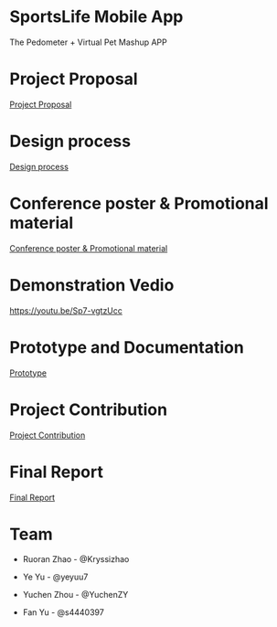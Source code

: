 # SportsLife Mobile App
The Pedometer + Virtual Pet Mashup APP

# Project Proposal
[Project Proposal](https://github.com/deco3500-2018/Hello-Bag/wiki/Project-Proposal)

# Design process
[Design process](https://github.com/deco3500-2018/Hello-Bag/wiki/Design-Process)

# Conference poster & Promotional material
[Conference poster & Promotional material](https://github.com/deco3500-2018/Hello-Bag/wiki/Conference-poster-&-Promotional-material)

# Demonstration Vedio
https://youtu.be/Sp7-vgtzUcc

# Prototype and Documentation 
[Prototype](https://github.com/deco3500-2018/Hello-Bag/wiki/Prototype)

# Project Contribution
[Project Contribution](https://github.com/deco3500-2018/Hello-Bag/wiki/Project-Contribution)

# Final Report
[Final Report](https://github.com/deco3500-2018/Hello-Bag/wiki)

# Team
* Ruoran Zhao - @Kryssizhao

* Ye Yu - @yeyuu7

* Yuchen Zhou - @YuchenZY

* Fan Yu - @s4440397
